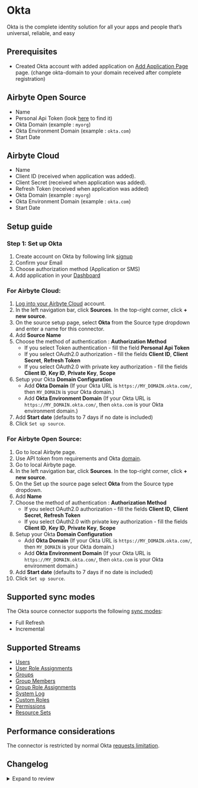 # Okta

Okta is the complete identity solution for all your apps and people that’s universal, reliable, and easy

## Prerequisites

- Created Okta account with added application on [Add Application Page](https://okta-domain.okta.com/enduser/catalog) page. (change okta-domain to your domain received after complete registration)

## Airbyte Open Source

- Name
- Personal Api Token (look [here](https://developer.okta.com/docs/guides/find-your-domain/-/main/) to find it)
- Okta Domain (example : `myorg`)
- Okta Environment Domain (example : `okta.com`)
- Start Date

## Airbyte Cloud

- Name
- Client ID (received when application was added).
- Client Secret (received when application was added).
- Refresh Token (received when application was added)
- Okta Domain (example : `myorg`)
- Okta Environment Domain (example : `okta.com`)
- Start Date

## Setup guide

### Step 1: Set up Okta

1. Create account on Okta by following link [signup](https://www.okta.com/free-trial/)
2. Confirm your Email
3. Choose authorization method (Application or SMS)
4. Add application in your [Dashboard](https://okta-domain.okta.com/app/UserHome)

### For Airbyte Cloud:

1. [Log into your Airbyte Cloud](https://cloud.airbyte.com/workspaces) account.
2. In the left navigation bar, click **Sources**. In the top-right corner, click **+ new source**.
3. On the source setup page, select **Okta** from the Source type dropdown and enter a name for this connector.
4. Add **Source Name**
5. Choose the method of authentication : **Authorization Method**
    - If you select Token authentication - fill the field **Personal Api Token**
    - If you select OAuth2.0 authorization - fill the fields **Client ID**, **Client Secret**, **Refresh Token**
    - If you select OAuth2.0 with private key authorization - fill the fields **Client ID**, **Key ID**, **Private Key**, **Scope**
6. Setup your Okta **Domain Configuration**
    - Add **Okta Domain** (If your Okta URL is `https://MY_DOMAIN.okta.com/`, then `MY_DOMAIN` is your Okta domain.)
    - Add **Okta Environment Domain** (If your Okta URL is `https://MY_DOMAIN.okta.com/`, then `okta.com` is your Okta environment domain.)
7. Add **Start date** (defaults to 7 days if no date is included)
8. Click `Set up source`.

### For Airbyte Open Source:

1. Go to local Airbyte page.
2. Use API token from requirements and Okta [domain](https://developer.okta.com/docs/guides/find-your-domain/-/main/).
3. Go to local Airbyte page.
4. In the left navigation bar, click **Sources**. In the top-right corner, click **+ new source**.
5. On the Set up the source page select **Okta** from the Source type dropdown.
6. Add **Name**
7. Choose the method of authentication : **Authorization Method**
    - If you select OAuth2.0 authorization - fill the fields **Client ID**, **Client Secret**, **Refresh Token**
    - If you select OAuth2.0 with private key authorization - fill the fields **Client ID**, **Key ID**, **Private Key**, **Scope**
8. Setup your Okta **Domain Configuration**
    - Add **Okta Domain** (If your Okta URL is `https://MY_DOMAIN.okta.com/`, then `MY_DOMAIN` is your Okta domain.)
    - Add **Okta Environment Domain** (If your Okta URL is `https://MY_DOMAIN.okta.com/`, then `okta.com` is your Okta environment domain.)
9. Add **Start date** (defaults to 7 days if no date is included)
10. Click `Set up source`.

## Supported sync modes

The Okta source connector supports the following [sync modes](https://docs.airbyte.com/cloud/core-concepts#connection-sync-modes):

- Full Refresh
- Incremental

## Supported Streams

- [Users](https://developer.okta.com/docs/reference/api/users/#list-users)
- [User Role Assignments](https://developer.okta.com/docs/reference/api/roles/#list-roles-assigned-to-a-user)
- [Groups](https://developer.okta.com/docs/reference/api/groups/#list-groups)
- [Group Members](https://developer.okta.com/docs/reference/api/groups/#list-group-members)
- [Group Role Assignments](https://developer.okta.com/docs/reference/api/roles/#list-roles-assigned-to-a-group)
- [System Log](https://developer.okta.com/docs/reference/api/system-log/#get-started)
- [Custom Roles](https://developer.okta.com/docs/reference/api/roles/#list-roles)
- [Permissions](https://developer.okta.com/docs/reference/api/roles/#list-permissions)
- [Resource Sets](https://developer.okta.com/docs/reference/api/roles/#list-resource-sets)

## Performance considerations

The connector is restricted by normal Okta [requests limitation](https://developer.okta.com/docs/reference/rate-limits/).

## Changelog

<details>
  <summary>Expand to review</summary>

| Version | Date       | Pull Request                                             | Subject                                                                        |
|:--------|:-----------|:---------------------------------------------------------|:-------------------------------------------------------------------------------|
| 0.4.0 | 2024-10-07 | [46540](https://github.com/airbytehq/airbyte/pull/46540) | Support for custom okta domains |
| 0.3.8 | 2024-10-05 | [46481](https://github.com/airbytehq/airbyte/pull/46481) | Update dependencies |
| 0.3.7 | 2024-09-28 | [46148](https://github.com/airbytehq/airbyte/pull/46148) | Update dependencies |
| 0.3.6 | 2024-09-21 | [45763](https://github.com/airbytehq/airbyte/pull/45763) | Update dependencies |
| 0.3.5 | 2024-09-14 | [45543](https://github.com/airbytehq/airbyte/pull/45543) | Update dependencies |
| 0.3.4 | 2024-09-07 | [45319](https://github.com/airbytehq/airbyte/pull/45319) | Update dependencies |
| 0.3.3 | 2024-08-31 | [44977](https://github.com/airbytehq/airbyte/pull/44977) | Update dependencies |
| 0.3.2 | 2024-08-24 | [44741](https://github.com/airbytehq/airbyte/pull/44741) | Update dependencies |
| 0.3.1 | 2024-08-17 | [44332](https://github.com/airbytehq/airbyte/pull/44332) | Update dependencies |
| 0.3.0 | 2024-08-13 | [43382](https://github.com/airbytehq/airbyte/pull/43382) | Support OAuth 2.0 with private key |
| 0.2.11 | 2024-08-12 | [43820](https://github.com/airbytehq/airbyte/pull/43820) | Update dependencies |
| 0.2.10 | 2024-08-10 | [43672](https://github.com/airbytehq/airbyte/pull/43672) | Update dependencies |
| 0.2.9 | 2024-08-03 | [43279](https://github.com/airbytehq/airbyte/pull/43279) | Update dependencies |
| 0.2.8 | 2024-07-27 | [42739](https://github.com/airbytehq/airbyte/pull/42739) | Update dependencies |
| 0.2.7 | 2024-07-20 | [42284](https://github.com/airbytehq/airbyte/pull/42284) | Update dependencies |
| 0.2.6 | 2024-07-13 | [41756](https://github.com/airbytehq/airbyte/pull/41756) | Update dependencies |
| 0.2.5 | 2024-07-10 | [41269](https://github.com/airbytehq/airbyte/pull/41269) | Update dependencies |
| 0.2.4 | 2024-07-06 | [40904](https://github.com/airbytehq/airbyte/pull/40904) | Update dependencies |
| 0.2.3 | 2024-06-25 | [40316](https://github.com/airbytehq/airbyte/pull/40316) | Update dependencies |
| 0.2.2 | 2024-06-22 | [40002](https://github.com/airbytehq/airbyte/pull/40002) | Update dependencies |
| 0.2.1 | 2024-06-04 | [39016](https://github.com/airbytehq/airbyte/pull/39016) | [autopull] Upgrade base image to v1.2.1 |
| 0.2.0 | 2024-05-16 | [36509](https://github.com/airbytehq/airbyte/pull/36509) | Migrate to Low Code |
| 0.1.16 | 2023-07-07 | [20833](https://github.com/airbytehq/airbyte/pull/20833) | Fix infinite loop for GroupMembers stream |
| 0.1.15 | 2023-06-20 | [27533](https://github.com/airbytehq/airbyte/pull/27533) | Fixed group member stream and resource sets stream pagination |
| 0.1.14 | 2022-12-24 | [20877](https://github.com/airbytehq/airbyte/pull/20877) | Disabled OAuth2.0 authorization method |
| 0.1.13 | 2022-08-12 | [14700](https://github.com/airbytehq/airbyte/pull/14700) | Add resource sets |
| 0.1.12 | 2022-08-05 | [15050](https://github.com/airbytehq/airbyte/pull/15050) | Add parameter `start_date` for Logs stream |
| 0.1.11 | 2022-08-03 | [14739](https://github.com/airbytehq/airbyte/pull/14739) | Add permissions for custom roles |
| 0.1.10 | 2022-08-01 | [15179](https://github.com/airbytehq/airbyte/pull/15179) | Fix broken schemas for all streams |
| 0.1.9 | 2022-07-25 | [15001](https://github.com/airbytehq/airbyte/pull/15001) | Return deprovisioned users |
| 0.1.8 | 2022-07-19 | [14710](https://github.com/airbytehq/airbyte/pull/14710) | Implement OAuth2.0 authorization method |
| 0.1.7 | 2022-07-13 | [14556](https://github.com/airbytehq/airbyte/pull/14556) | Add User_Role_Assignments and Group_Role_Assignments streams (full fetch only) |
| 0.1.6 | 2022-07-11 | [14610](https://github.com/airbytehq/airbyte/pull/14610) | Add custom roles stream |
| 0.1.5 | 2022-07-04 | [14380](https://github.com/airbytehq/airbyte/pull/14380) | Add Group_Members stream to okta source |
| 0.1.4 | 2021-11-02 | [7584](https://github.com/airbytehq/airbyte/pull/7584) | Fix incremental params for log stream |
| 0.1.3 | 2021-09-08 | [5905](https://github.com/airbytehq/airbyte/pull/5905) | Fix incremental stream defect |
| 0.1.2 | 2021-07-01 | [4456](https://github.com/airbytehq/airbyte/pull/4456) | Fix infinite pagination in logs stream |
| 0.1.1   | 2021-06-09 | [3937](https://github.com/airbytehq/airbyte/pull/3973)   | Add `AIRBYTE_ENTRYPOINT` env variable for kubernetes support                   |
| 0.1.0   | 2021-05-30 | [3563](https://github.com/airbytehq/airbyte/pull/3563)   | Initial Release                                                                |

</details>

